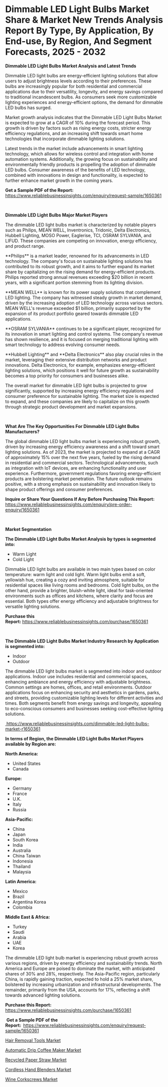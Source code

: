 <p><h1>Dimmable LED Light Bulbs Market Share & Market New Trends Analysis Report By Type, By Application, By End-use, By Region, And Segment Forecasts, 2025 - 2032</h1></p><p><strong>Dimmable LED Light Bulbs Market Analysis and Latest Trends</strong></p>
<p><p>Dimmable LED light bulbs are energy-efficient lighting solutions that allow users to adjust brightness levels according to their preferences. These bulbs are increasingly popular for both residential and commercial applications due to their versatility, longevity, and energy savings compared to traditional incandescent bulbs. As consumers seek more customizable lighting experiences and energy-efficient options, the demand for dimmable LED bulbs has surged.</p><p>Market growth analysis indicates that the Dimmable LED Light Bulbs Market is expected to grow at a CAGR of 10% during the forecast period. This growth is driven by factors such as rising energy costs, stricter energy efficiency regulations, and an increasing shift towards smart home technologies that incorporate dimmable lighting solutions. </p><p>Latest trends in the market include advancements in smart lighting technology, which allows for wireless control and integration with home automation systems. Additionally, the growing focus on sustainability and environmentally friendly products is propelling the adoption of dimmable LED bulbs. Consumer awareness of the benefits of LED technology, combined with innovations in design and functionality, is expected to further enhance market growth in the coming years.</p></p>
<p><strong>Get a Sample PDF of the Report:&nbsp;</strong> <a href="https://www.reliablebusinessinsights.com/enquiry/request-sample/1650361?utm_campaign=1106&utm_medium=2&utm_source=Github&utm_content=ia&utm_term=06022025&utm_id=dimmable-led-light-bulbs">https://www.reliablebusinessinsights.com/enquiry/request-sample/1650361</a></p>
<p>&nbsp;</p>
<p><strong>Dimmable LED Light Bulbs Major Market Players</strong></p>
<p><p>The dimmable LED light bulbs market is characterized by notable players such as Philips, MEAN WELL, Inventronics, Tridonic, Delta Electronics, Hubbell Lighting, MOSO Power, Eaglerise, TCI, OSRAM SYLVANIA, and LIFUD. These companies are competing on innovation, energy efficiency, and product range.</p><p>**Philips** is a market leader, renowned for its advancements in LED technology. The company's focus on sustainable lighting solutions has contributed to its robust growth, and it aims to further expand its market share by capitalizing on the rising demand for energy-efficient products. Philips reported strong annual revenues exceeding $20 billion in recent years, with a significant portion stemming from its lighting division.</p><p>**MEAN WELL** is known for its power supply solutions that complement LED lighting. The company has witnessed steady growth in market demand, driven by the increasing adoption of LED technology across various sectors. MEAN WELL's revenue exceeded $1 billion, primarily supported by the expansion of its product portfolio geared towards dimmable LED applications.</p><p>**OSRAM SYLVANIA** continues to be a significant player, recognized for its innovation in smart lighting and control systems. The company's revenue has shown resilience, and it is focused on merging traditional lighting with smart technology to address evolving consumer needs.</p><p>**Hubbell Lighting** and **Delta Electronics** also play crucial roles in the market, leveraging their extensive distribution networks and product innovations. Delta Electronics, for example, emphasizes energy-efficient lighting solutions, which positions it well for future growth as sustainability becomes a top priority for consumers and businesses alike.</p><p>The overall market for dimmable LED light bulbs is projected to grow significantly, supported by increasing energy efficiency regulations and consumer preference for sustainable lighting. The market size is expected to expand, and these companies are likely to capitalize on this growth through strategic product development and market expansions.</p></p>
<p>&nbsp;</p>
<p><strong>What Are The Key Opportunities For Dimmable LED Light Bulbs Manufacturers?</strong></p>
<p><p>The global dimmable LED light bulbs market is experiencing robust growth, driven by increasing energy efficiency awareness and a shift toward smart lighting solutions. As of 2023, the market is projected to expand at a CAGR of approximately 15% over the next five years, fueled by the rising demand in residential and commercial sectors. Technological advancements, such as integration with IoT devices, are enhancing functionality and user experience. Furthermore, government regulations favoring energy-efficient products are bolstering market penetration. The future outlook remains positive, with a strong emphasis on sustainability and innovation likely to shape product offerings and consumer preferences.</p></p>
<p><strong>Inquire or Share Your Questions If Any Before Purchasing This Report:</strong> <a href="https://www.reliablebusinessinsights.com/enquiry/pre-order-enquiry/1650361?utm_campaign=1106&utm_medium=2&utm_source=Github&utm_content=ia&utm_term=06022025&utm_id=dimmable-led-light-bulbs">https://www.reliablebusinessinsights.com/enquiry/pre-order-enquiry/1650361</a></p>
<p>&nbsp;</p>
<p><strong>Market Segmentation</strong></p>
<p><strong>The Dimmable LED Light Bulbs Market Analysis by types is segmented into:</strong></p>
<p><ul><li>Warm Light</li><li>Cold Light</li></ul></p>
<p><p>Dimmable LED light bulbs are available in two main types based on color temperature: warm light and cold light. Warm light bulbs emit a soft, yellowish hue, creating a cozy and inviting atmosphere, suitable for residential spaces like living rooms and bedrooms. Cold light bulbs, on the other hand, provide a brighter, bluish-white light, ideal for task-oriented environments such as offices and kitchens, where clarity and focus are essential. Both types offer energy efficiency and adjustable brightness for versatile lighting solutions.</p></p>
<p><strong>Purchase this Report:&nbsp;</strong><a href="https://www.reliablebusinessinsights.com/purchase/1650361?utm_campaign=1106&utm_medium=2&utm_source=Github&utm_content=ia&utm_term=06022025&utm_id=dimmable-led-light-bulbs">https://www.reliablebusinessinsights.com/purchase/1650361</a></p>
<p>&nbsp;</p>
<p><strong>The Dimmable LED Light Bulbs Market Industry Research by Application is segmented into:</strong></p>
<p><ul><li>Indoor</li><li>Outdoor</li></ul></p>
<p><p>The dimmable LED light bulbs market is segmented into indoor and outdoor applications. Indoor use includes residential and commercial spaces, enhancing ambiance and energy efficiency with adjustable brightness. Common settings are homes, offices, and retail environments. Outdoor applications focus on enhancing security and aesthetics in gardens, parks, and streets, providing customizable lighting levels for different activities and times. Both segments benefit from energy savings and longevity, appealing to eco-conscious consumers and businesses seeking cost-effective lighting solutions.</p></p>
<p><a href="https://www.reliablebusinessinsights.com/dimmable-led-light-bulbs-market-r1650361?utm_campaign=1106&utm_medium=2&utm_source=Github&utm_content=ia&utm_term=06022025&utm_id=dimmable-led-light-bulbs">&nbsp;https://www.reliablebusinessinsights.com/dimmable-led-light-bulbs-market-r1650361</a></p>
<p><strong>In terms of Region, the Dimmable LED Light Bulbs Market Players available by Region are:</strong></p>
<p>
    <p> <strong> North America: </strong>
        <ul>
            <li>United States</li>
            <li>Canada</li>
        </ul>
        </p> 
    <p> <strong> Europe: </strong>
        <ul>
            <li>Germany</li>
            <li>France</li>
            <li>U.K.</li>
            <li>Italy</li>
            <li>Russia</li>
        </ul>
        </p> 
    <p> <strong> Asia-Pacific: </strong>
        <ul>
            <li>China</li>
            <li>Japan</li>
            <li>South Korea</li>
            <li>India</li>
            <li>Australia</li>
            <li>China Taiwan</li>
            <li>Indonesia</li>
            <li>Thailand</li>
            <li>Malaysia</li>
        </ul>
        </p> 
    <p> <strong> Latin America: </strong>
        <ul>
            <li>Mexico</li>
            <li>Brazil</li>
            <li>Argentina Korea</li>
            <li>Colombia</li>
        </ul>
        </p> 
    <p> <strong> Middle East & Africa: </strong>
        <ul>
            <li>Turkey</li>
            <li>Saudi</li>
            <li>Arabia</li>
            <li>UAE</li>
            <li>Korea</li>
        </ul>
    </p>
    </p>
<p><p>The dimmable LED light bulb market is experiencing robust growth across various regions, driven by energy efficiency and sustainability trends. North America and Europe are poised to dominate the market, with anticipated shares of 30% and 28%, respectively. The Asia-Pacific region, particularly China, is rapidly gaining traction, expected to hold a 25% market share, bolstered by increasing urbanization and infrastructural developments. The remainder, primarily from the USA, accounts for 17%, reflecting a shift towards advanced lighting solutions.</p></p>
<p><strong>Purchase this Report: </strong><a href="https://www.reliablebusinessinsights.com/purchase/1650361?utm_campaign=1106&utm_medium=2&utm_source=Github&utm_content=ia&utm_term=06022025&utm_id=dimmable-led-light-bulbs">https://www.reliablebusinessinsights.com/purchase/1650361</a></p>
<p>&nbsp;<strong>Get a Sample PDF of the Report:&nbsp;&nbsp;</strong><a href="https://www.reliablebusinessinsights.com/enquiry/request-sample/1650361?utm_campaign=1106&utm_medium=2&utm_source=Github&utm_content=ia&utm_term=06022025&utm_id=dimmable-led-light-bulbs">https://www.reliablebusinessinsights.com/enquiry/request-sample/1650361</a></p>
<p><strong></strong></p>
<p><p><a href="https://github.com/sadimsamid/Market-Research-Report-List-1/blob/main/hair-removal-tools-market.md?utm_campaign=1106&utm_medium=2&utm_source=Github&utm_content=ia&utm_term=06022025&utm_id=dimmable-led-light-bulbs">Hair Removal Tools Market</a></p><p><a href="https://github.com/penecorodz74/Market-Research-Report-List-1/blob/main/automatic-drip-coffee-maker-market.md?utm_campaign=1106&utm_medium=2&utm_source=Github&utm_content=ia&utm_term=06022025&utm_id=dimmable-led-light-bulbs">Automatic Drip Coffee Maker Market</a></p><p><a href="https://github.com/aistraasinyo/Market-Research-Report-List-1/blob/main/recycled-paper-straw-market.md?utm_campaign=1106&utm_medium=2&utm_source=Github&utm_content=ia&utm_term=06022025&utm_id=dimmable-led-light-bulbs">Recycled Paper Straw Market</a></p><p><a href="https://github.com/ivetasyizhi/Market-Research-Report-List-1/blob/main/cordless-hand-blenders-market.md?utm_campaign=1106&utm_medium=2&utm_source=Github&utm_content=ia&utm_term=06022025&utm_id=dimmable-led-light-bulbs">Cordless Hand Blenders Market</a></p><p><a href="https://github.com/boysabotzoc/Market-Research-Report-List-1/blob/main/wine-corkscrews-market.md?utm_campaign=1106&utm_medium=2&utm_source=Github&utm_content=ia&utm_term=06022025&utm_id=dimmable-led-light-bulbs">Wine Corkscrews Market</a></p></p>